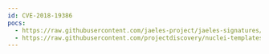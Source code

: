 ```yaml
---
id: CVE-2018-19386
pocs:
  - https://raw.githubusercontent.com/jaeles-project/jaeles-signatures/master/cves/solarwinds-xss-cve-2018-19386.yaml
  - https://raw.githubusercontent.com/projectdiscovery/nuclei-templates/master/cves/2018/CVE-2018-19386.yaml
---
```

